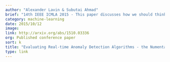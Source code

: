 ```yaml
---
author: "Alexander Lavin & Subutai Ahmad"
brief: "14th IEEE ICMLA 2015 - This paper discusses how we should think about anomaly detection for streaming applications. It introduces a new open-source benchmark for detecting anomalies in real-time, time-series data."
category: machine-learning
date: 2015/10/12
image:
link: http://arxiv.org/abs/1510.03336
org: Published conference paper
sort: k
title: "Evaluating Real-time Anomaly Detection Algorithms - the Numenta Anomaly Benchmark"
type: link
---
```

